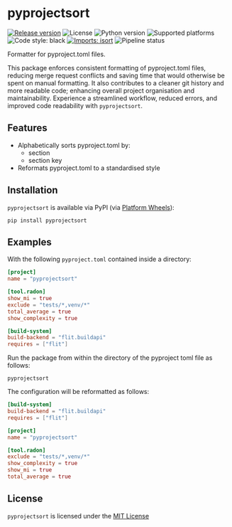 # pyprojectsort

[![Release version](https://badge.fury.io/py/pyprojectsort.svg)](https://pypi.org/project/pyprojectsort/)
![License](https://img.shields.io/badge/license-MIT-blue)
![Python version](https://img.shields.io/badge/python-3.10-blue)
![Supported platforms](https://img.shields.io/badge/platforms-macOS%20%7C%20Windows%20%7C%20Linux-green)
![Code style: black](https://img.shields.io/badge/code%20style-black-000000.svg)
[![Imports: isort](https://img.shields.io/badge/%20imports-isort-%231674b1?style=flat&labelColor=ef8336)](https://pycqa.github.io/isort/)
![Pipeline status](https://github.com/kieran-ryan/python-package-template/actions/workflows/main.yml/badge.svg)

Formatter for pyproject.toml files.

This package enforces consistent formatting of pyproject.toml files, reducing merge request conflicts and saving time that would otherwise be spent on manual formatting. It also contributes to a cleaner git history and more readable code; enhancing overall project organisation and maintainability. Experience a streamlined workflow, reduced errors, and improved code readability with `pyprojectsort`.

## Features

- Alphabetically sorts pyproject.toml by:
  - section
  - section key
- Reformats pyproject.toml to a standardised style

## Installation

`pyprojectsort` is available via PyPI (via [Platform Wheels](https://packaging.python.org/guides/distributing-packages-using-setuptools/#platform-wheels)):

```console
pip install pyprojectsort
```

## Examples

With the following `pyproject.toml` contained inside a directory:

```toml
[project]
name = "pyprojectsort"

[tool.radon]
show_mi = true
exclude = "tests/*,venv/*"
total_average = true
show_complexity = true

[build-system]
build-backend = "flit.buildapi"
requires = ["flit"]
```

Run the package from within the directory of the pyproject toml file as follows:

```console
pyprojectsort
```

The configuration will be reformatted as follows:

```toml
[build-system]
build-backend = "flit.buildapi"
requires = ["flit"]

[project]
name = "pyprojectsort"

[tool.radon]
exclude = "tests/*,venv/*"
show_complexity = true
show_mi = true
total_average = true
```

## License

`pyprojectsort` is licensed under the [MIT License](https://opensource.org/licenses/MIT)
